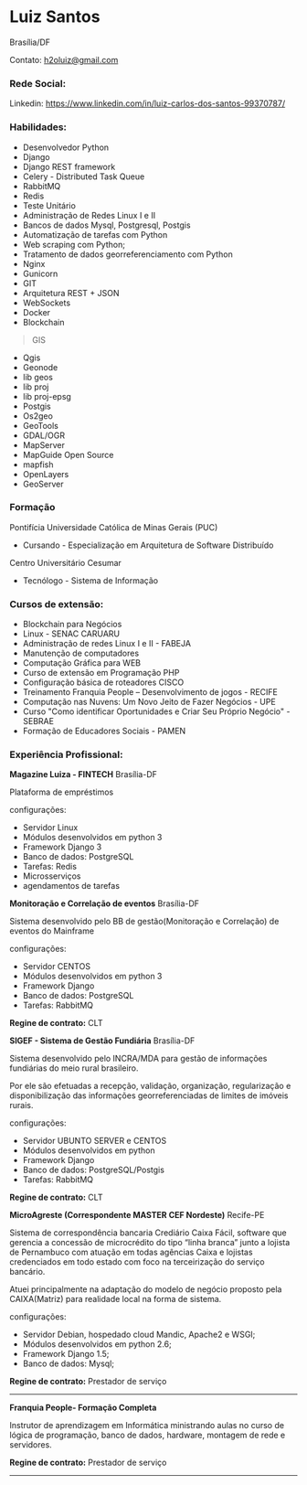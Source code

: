 # Luiz Santos
Brasília/DF

Contato:
h2oluiz@gmail.com

### Rede Social:
Linkedin:
https://www.linkedin.com/in/luiz-carlos-dos-santos-99370787/


### Habilidades:

* Desenvolvedor Python
* Django
* Django REST framework
* Celery - Distributed Task Queue
* RabbitMQ
* Redis
* Teste Unitário
* Administração de Redes Linux I e II
* Bancos de dados Mysql, Postgresql, Postgis
* Automatização de tarefas com Python
* Web scraping com Python;
* Tratamento de dados georreferenciamento com Python
* Nginx
* Gunicorn
* GIT
* Arquitetura REST + JSON
* WebSockets
* Docker
* Blockchain
> GIS
* Qgis
* Geonode
* lib geos
* lib proj
* lib proj-epsg
* Postgis
* Os2geo
* GeoTools
* GDAL/OGR
* MapServer
* MapGuide Open Source
* mapfish
* OpenLayers
* GeoServer

### Formação

Pontifícia Universidade Católica de Minas Gerais (PUC)
* Cursando - Especialização em Arquitetura de Software Distribuído

Centro Universitário Cesumar
* Tecnólogo - Sistema de Informação

### Cursos de extensão:

* Blockchain para Negócios
* Linux - SENAC CARUARU
* Administração de redes Linux I e II - FABEJA
* Manutenção de computadores
* Computação Gráfica para WEB
* Curso de extensão em Programação PHP
* Configuração básica de roteadores CISCO
* Treinamento Franquia People – Desenvolvimento de jogos - RECIFE
* Computação nas Nuvens: Um Novo Jeito de Fazer Negócios - UPE  
* Curso "Como identificar Oportunidades e Criar Seu Próprio Negócio" - SEBRAE
* Formação de Educadores Sociais - PAMEN


### Experiência Profissional:


**Magazine Luiza - FINTECH** Brasília-DF

Plataforma de empréstimos

configurações:

* Servidor Linux 
* Módulos desenvolvidos em python 3
* Framework Django 3
* Banco de dados: PostgreSQL
* Tarefas: Redis
* Microsserviços
* agendamentos de tarefas


**Monitoração e Correlação de eventos** Brasília-DF

Sistema desenvolvido pelo BB de gestão(Monitoração e Correlação) de eventos do Mainframe

configurações:

* Servidor CENTOS
* Módulos desenvolvidos em python 3
* Framework Django
* Banco de dados: PostgreSQL
* Tarefas: RabbitMQ


**Regine de contrato:** CLT

**SIGEF - Sistema de Gestão Fundiária** Brasília-DF

Sistema desenvolvido pelo INCRA/MDA para gestão de informações fundiárias do meio rural brasileiro.

Por ele são efetuadas a recepção, validação, organização, regularização e disponibilização das informações georreferenciadas de limites de imóveis rurais. 

configurações:

* Servidor UBUNTO SERVER e CENTOS
* Módulos desenvolvidos em python
* Framework Django
* Banco de dados: PostgreSQL/Postgis
* Tarefas: RabbitMQ


**Regine de contrato:** CLT

**MicroAgreste (Correspondente MASTER CEF Nordeste)** Recife-PE

Sistema de correspondência bancaria Crediário Caixa Fácil, software que gerencia a
concessão de microcrédito do tipo “linha branca” junto a lojista de Pernambuco
com atuação em todas agências Caixa e lojistas credenciados em todo estado
com foco na terceirização do serviço bancário.

Atuei principalmente na adaptação do modelo de negócio proposto pela
CAIXA(Matriz) para realidade local na forma de sistema.

configurações:

* Servidor Debian, hospedado cloud Mandic, Apache2 e WSGI;
* Módulos desenvolvidos em python 2.6;
* Framework Django 1.5;
* Banco de dados: Mysql;

**Regine de contrato:** Prestador de serviço

---

**Franquia People- Formação Completa**

Instrutor de aprendizagem em Informática ministrando aulas no curso de lógica de programação, banco de dados,
hardware, montagem de rede e servidores.

**Regine de contrato:** Prestador de serviço

---
